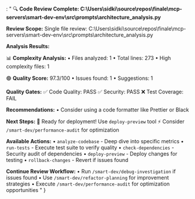 :
"
🔍 **Code Review Complete: C:\Users\sidki\source\repos\finale\mcp-servers\smart-dev-env\src\prompts\architecture_analysis.py**

**Review Scope:**
Single file review: C:\Users\sidki\source\repos\finale\mcp-servers\smart-dev-env\src\prompts\architecture_analysis.py

**Analysis Results:**

📊 **Complexity Analysis:**
• Files analyzed: 1
• Total lines: 273
• High complexity files: 1


🟢 **Quality Score:** 97.3/100
• Issues found: 1
• Suggestions: 1


**Quality Gates:**
✅ Code Quality: PASS
✅ Security: PASS
❌ Test Coverage: FAIL

**Recommendations:**
• Consider using a code formatter like Prettier or Black

**Next Steps:**
🚀 Ready for deployment! Use `deploy-preview` tool
⚡ Consider `/smart-dev/performance-audit` for optimization

**Available Actions:**
• `analyze-codebase` - Deep dive into specific metrics
• `run-tests` - Execute test suite to verify quality
• `check-dependencies` - Security audit of dependencies
• `deploy-preview` - Deploy changes for testing
• `rollback-changes` - Revert if issues found

**Continue Review Workflow:**
• Run `/smart-dev/debug-investigation` if issues found
• Use `/smart-dev/refactor-planning` for improvement strategies
• Execute `/smart-dev/performance-audit` for optimization opportunities
"
}